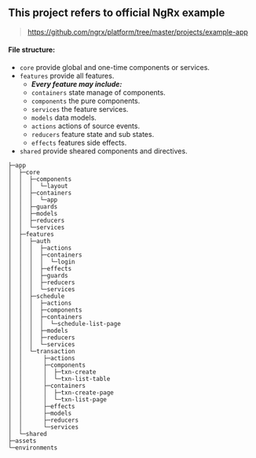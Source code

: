 ## This project refers to official NgRx example

> https://github.com/ngrx/platform/tree/master/projects/example-app

#### File structure:
* `core` provide global and one-time components or services.
* `features` provide all features.
  * ***Every feature may include:***
  * `containers` state manage of components.
  * `components` the pure components.
  * `services` the feature services.
  * `models` data models.
  * `actions` actions of source events.
  * `reducers` feature state and sub states.
  * `effects` features side effects.
* `shared` provide sheared components and directives.
```
├─app
│  ├─core
│  │  ├─components
│  │  │  └─layout
│  │  ├─containers
│  │  │  └─app
│  │  ├─guards
│  │  ├─models
│  │  ├─reducers
│  │  └─services
│  ├─features
│  │  ├─auth
│  │  │  ├─actions
│  │  │  ├─containers
│  │  │  │  └─login
│  │  │  ├─effects
│  │  │  ├─guards
│  │  │  ├─reducers
│  │  │  └─services
│  │  ├─schedule
│  │  │  ├─actions
│  │  │  ├─components
│  │  │  ├─containers
│  │  │  │  └─schedule-list-page
│  │  │  ├─models
│  │  │  ├─reducers
│  │  │  └─services
│  │  └─transaction
│  │      ├─actions
│  │      ├─components
│  │      │  ├─txn-create
│  │      │  └─txn-list-table
│  │      ├─containers
│  │      │  ├─txn-create-page
│  │      │  └─txn-list-page
│  │      ├─effects
│  │      ├─models
│  │      ├─reducers
│  │      └─services
│  └─shared
├─assets
└─environments
```

